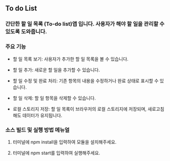 ## To do List
### 간단한 할 일 목록 (To-do list)앱 입니다. 사용자가 해야 할 일을 관리할 수 있도록 도와줍니다.

### 주요 기능
* 할 일 목록 보기: 사용자가 추가한 할 일 목록을 볼 수 있습니다.

* 할 일 추가: 새로운 할 일을 추가할 수 있습니다.

* 할 일 수정 및 완료 처리: 기존 항목의 내용을 수정하거나 완료 상태로 표시할 수 있습니다.

* 할 일 삭제: 할 일 항목을 삭제할 수 있습니다.

* 로컬 스토리지 저장: 할 일 목록이 브라우저의 로컬 스토리지에 저장되며, 새로고침해도 데이터가 유지됩니다.


### 소스 빌드 및 실행 방법 메뉴얼
1. 터미널에 npm install을 입력하여 모듈을 설치해주세요.

2. 터미널에 npm start를 입력하여 실행해주세요.
